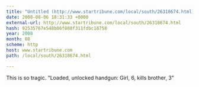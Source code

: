 ```yaml
---
title: "Untitled (http://www.startribune.com/local/south/26318674.html)"
date: 2008-08-06 18:31:33 +0000
external-url: http://www.startribune.com/local/south/26318674.html
hash: 92535767e548b06f088f311fdbc18758
year: 2008
month: 08
scheme: http
host: www.startribune.com
path: /local/south/26318674.html

---
```


This is so tragic. "Loaded, unlocked handgun: Girl, 6, kills brother, 3" 
